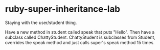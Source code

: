 # ruby-super-inheritance-lab

Staying with the user/student thing.

Have a new method in student called speak that puts "Hello". Then have a subclass called ChattyStudent. ChattyStudent is subclasses from Student, overrides the speak method and just calls super's speak method 15 times.
